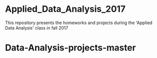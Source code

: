 # Applied_Data_Analysis_2017

This repository presents the homeworks and projects during the 'Applied Data Analysis' class in fall 2017
# Data-Analysis-projects-master
